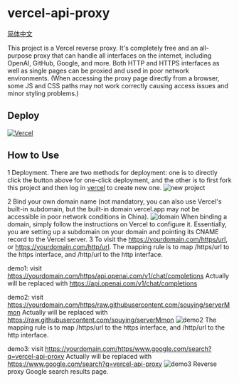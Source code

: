 # vercel-api-proxy
[简体中文](./README.md)

This project is a Vercel reverse proxy. It's completely free and an all-purpose proxy that can handle all interfaces on the internet, including OpenAI, GitHub, Google, and more. Both HTTP and HTTPS interfaces as well as single pages can be proxied and used in poor network environments. (When accessing the proxy page directly from a browser, some JS and CSS paths may not work correctly causing access issues and minor styling problems.)
## Deploy
[![Vercel](https://vercel.com/button)](https://vercel.com/import/project?template=https://github.com/liwc0329/vercel-api-proxy)

## How to Use
1 Deployment. There are two methods for deployment: one is to directly click the button above for one-click deployment, and the other is to first fork this project and then log in [vercel](https://vercel.com/) to create new one.
![new project](img/newproject.png)

2 Bind your own domain name (not mandatory, you can also use Vercel's built-in subdomain, but the built-in domain vercel.app may not be accessible in poor network conditions in China).
![domain](img/domain.png)
When binding a domain, simply follow the instructions on Vercel to configure it. Essentially, you are setting up a subdomain on your domain and pointing its CNAME record to the Vercel server.
3 To visit the https://yourdomain.com/https/url, or https://yourdomain.com/http/url.
The mapping rule is to map /https/url to the https interface, and /http/url to the http interface.


demo1: visit https://yourdomain.com/https/api.openai.com/v1/chat/completions
Actually will be replaced with https://api.openai.com/v1/chat/completions

demo2: visit https://yourdomain.com/https/raw.githubusercontent.com/souying/serverMmon
Actually will be replaced with https://raw.githubusercontent.com/souying/serverMmon
![demo2](img/demo2.png)
The mapping rule is to map /https/url to the https interface, and /http/url to the http interface.

demo3: visit https://yourdomain.com/https/www.google.com/search?q=vercel-api-proxy
Actually will be replaced with https://www.google.com/search?q=vercel-api-proxy
![demo3](img/demo3.png)
Reverse proxy Google search results page.


